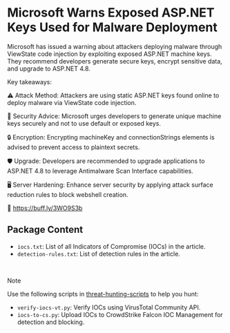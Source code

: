# Microsoft Warns Exposed ASP.NET Keys Used for Malware Deployment

Microsoft has issued a warning about attackers deploying malware through ViewState code injection by exploiting exposed ASP.NET machine keys. They recommend developers generate secure keys, encrypt sensitive data, and upgrade to ASP.NET 4.8.

Key takeaways:

⚠️ Attack Method: Attackers are using static ASP.NET keys found online to deploy malware via ViewState code injection.

🔑 Security Advice: Microsoft urges developers to generate unique machine keys securely and not to use default or exposed keys.

🔒 Encryption: Encrypting machineKey and connectionStrings elements is advised to prevent access to plaintext secrets.

🛡️ Upgrade: Developers are recommended to upgrade applications to ASP.NET 4.8 to leverage Antimalware Scan Interface capabilities.

🖥️ Server Hardening: Enhance server security by applying attack surface reduction rules to block webshell creation.

🔗 https://buff.ly/3WO9S3b

## Package Content

- `iocs.txt`: List of all Indicators of Compromise (IOCs) in the article.
- `detection-rules.txt`: List of detection rules in the article.

<br>

> [!NOTE]
> Use the following scripts in [threat-hunting-scripts](../../threat-hunting-scripts/) to help you hunt:
>
> - `verify-iocs-vt.py`: Verify IOCs using VirusTotal Community API.
> - `iocs-to-cs.py`: Upload IOCs to CrowdStrike Falcon IOC Management for detection and blocking.
